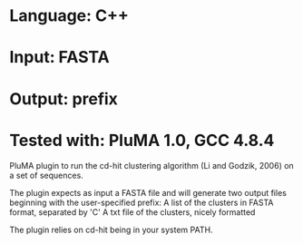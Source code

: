 # Language: C++
# Input: FASTA
# Output: prefix
# Tested with: PluMA 1.0, GCC 4.8.4

PluMA plugin to run the cd-hit clustering algorithm (Li and Godzik, 2006)
on a set of sequences.

The plugin expects as input a FASTA file and will generate two output files beginning with the user-specified prefix:
A list of the clusters in FASTA format, separated by 'C'
A txt file of the clusters, nicely formatted

The plugin relies on cd-hit being in your system PATH.
